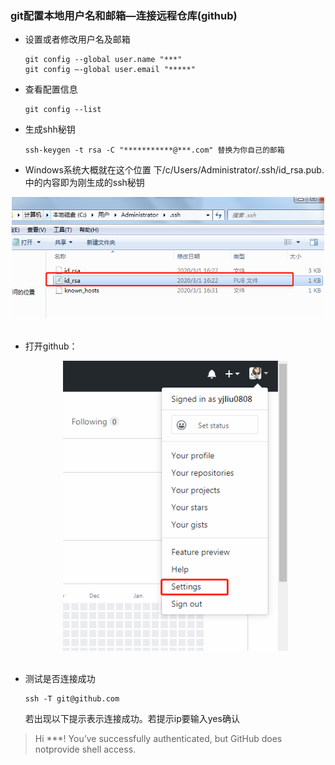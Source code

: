 ### git配置本地用户名和邮箱—连接远程仓库(github)

- 设置或者修改用户名及邮箱

  ```
  git config --global user.name "***"
  git config –-global user.email "*****"
  ```

- 查看配置信息

  ```
  git config --list
  ```

- 生成shh秘钥

  ```
  ssh-keygen -t rsa -C "***********@***.com" 替换为你自己的邮箱
  ```

- Windows系统大概就在这个位置 下/c/Users/Administrator/.ssh/id_rsa.pub.中的内容即为刚生成的ssh秘钥


<div align="center"> <img src="pics/git密钥路径.png" width="500"/> </div><br>

- 打开github：

  <div align="center"> <img src="pics/gitHub打开密钥.png" width="360"/> </div><br>

  

- 测试是否连接成功

  ```
  ssh -T git@github.com
  ```

  若出现以下提示表示连接成功。若提示ip要输入yes确认

>  Hi ***! You’ve successfully authenticated, but GitHub does notprovide shell access. 